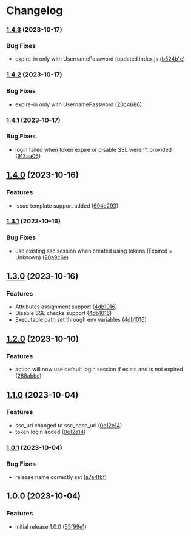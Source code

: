 # Changelog

### [1.4.3](https://www.github.com/agendry-pub/gha-ssc-create-application-version/compare/v1.4.2...v1.4.3) (2023-10-17)


### Bug Fixes

* expire-in only with UsernamePassword (updated index.js ([b524b1e](https://www.github.com/agendry-pub/gha-ssc-create-application-version/commit/b524b1e64ca60ec2fc898fa94264c94caaf30ae1))

### [1.4.2](https://www.github.com/agendry-pub/gha-ssc-create-application-version/compare/v1.4.1...v1.4.2) (2023-10-17)


### Bug Fixes

* expire-in only with UsernamePassword ([20c4686](https://www.github.com/agendry-pub/gha-ssc-create-application-version/commit/20c4686f3a78925d967a465442b84b32bce4c1d5))

### [1.4.1](https://www.github.com/agendry-pub/gha-ssc-create-application-version/compare/v1.4.0...v1.4.1) (2023-10-17)


### Bug Fixes

* login failed when token expire or disable SSL weren't provided ([913aa06](https://www.github.com/agendry-pub/gha-ssc-create-application-version/commit/913aa064f38e50908191993d0a05d5025eada2e6))

## [1.4.0](https://www.github.com/agendry-pub/gha-ssc-create-application-version/compare/v1.3.1...v1.4.0) (2023-10-16)


### Features

* Issue template support added ([694c293](https://www.github.com/agendry-pub/gha-ssc-create-application-version/commit/694c293286d70017cff9e8f5a107b27ed31326ae))

### [1.3.1](https://www.github.com/agendry-pub/gha-ssc-create-application-version/compare/v1.3.0...v1.3.1) (2023-10-16)


### Bug Fixes

* use existing ssc session when created using tokens (Expired = Unknown) ([20a9c6e](https://www.github.com/agendry-pub/gha-ssc-create-application-version/commit/20a9c6e079aa837d768a827dc28b4590768cd07d))

## [1.3.0](https://www.github.com/agendry-pub/gha-ssc-create-application-version/compare/v1.2.0...v1.3.0) (2023-10-16)


### Features

* Attributes assignment support ([4db1016](https://www.github.com/agendry-pub/gha-ssc-create-application-version/commit/4db1016f4f1afa876214c5a0ef5a3961fe3195ea))
* Disable SSL checks support ([4db1016](https://www.github.com/agendry-pub/gha-ssc-create-application-version/commit/4db1016f4f1afa876214c5a0ef5a3961fe3195ea))
* Executable path set through env variables ([4db1016](https://www.github.com/agendry-pub/gha-ssc-create-application-version/commit/4db1016f4f1afa876214c5a0ef5a3961fe3195ea))

## [1.2.0](https://www.github.com/agendry-pub/gha-ssc-create-application-version/compare/v1.1.0...v1.2.0) (2023-10-10)


### Features

* action will now use default login session if exists and is not expired ([288abbe](https://www.github.com/agendry-pub/gha-ssc-create-application-version/commit/288abbed1c8fcf0eccf1035c0bd3a214a1d000c6))

## [1.1.0](https://www.github.com/agendry-pub/gha-ssc-create-application-version/compare/v1.0.1...v1.1.0) (2023-10-04)


### Features

* ssc_url changed to ssc_base_url ([0e12e14](https://www.github.com/agendry-pub/gha-ssc-create-application-version/commit/0e12e141d4cd12a902d075b7ab648a8dad60143d))
* token login added ([0e12e14](https://www.github.com/agendry-pub/gha-ssc-create-application-version/commit/0e12e141d4cd12a902d075b7ab648a8dad60143d))

### [1.0.1](https://www.github.com/agendry-pub/gha-ssc-create-application-version/compare/v1.0.0...v1.0.1) (2023-10-04)


### Bug Fixes

* release name correctly set ([a7e4fbf](https://www.github.com/agendry-pub/gha-ssc-create-application-version/commit/a7e4fbf7efbe752744ffe0e5e6095596203bffff))

## 1.0.0 (2023-10-04)


### Features

* initial release 1.0.0 ([55f99e1](https://www.github.com/agendry-pub/gha-ssc-create-application-version/commit/55f99e15d9fe381d222090eb9529e5f93543c9b7))
